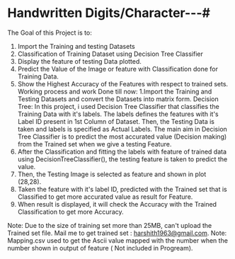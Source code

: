 # Handwritten Digits/Character---#

The Goal of this Project is to:
  1. Import the Training and testing Datasets
  2. Classification of Training Dataset using Decision Tree Classifier
  3. Display the feature of testing Data plotted.
  4. Predict the Value of the Image or feature with Classification done for Training Data.
  5. Show the Highest Accuracy of the Features with respect to trained sets.
Working process and work Done till now:
  1.Import the Training and Testing Datasets and convert the Datasets into matrix form.
  Decision Tree:
    In this project, i used Decision Tree Classifier that classifies the Training Data with it's labels. The labels defines the features         with it's Label ID present in 1st Column of Dataset. Then, the Testing Data is taken and labels is specified as Actual Labels.
    The main aim in Decision Tree Classifier is to predict the most accurated value (Decision making) from the Trained set when we give a       testing Feature.
  2. After the Classification and fitting the labels with feature of trained data using DecisionTreeClassifier(), the testing feature is          taken to predict the value.
  3. Then, the Testing Image is selected as feature and shown in plot (28,28).
  4. Taken the feature with it's label ID, predicted with the Trained set that is Classified to get more accurated value as result for            Feature.
  5. When result is displayed, it will check the Accuracy with the Trained Classification to get more Accuracy.
 
Note: Due to the size of training set more than 25MB, can't upload the Trained set file. Mail me to get trained set :
harshith1963@gmail.com.
Note: Mapping.csv used to get the Ascii value mapped with the number when the number shown in output of feature ( Not included in Progream).
